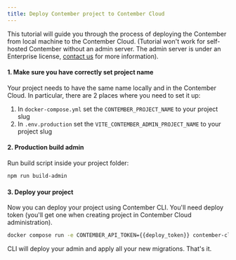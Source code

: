 ```yaml
---
title: Deploy Contember project to Contember Cloud
---
```


This tutorial will guide you through the process of deploying the Contember from local machine to the Contember Cloud. (Tutorial won't work for self-hosted Contember without an admin server. The admin server is under an Enterprise license, [contact us](mailto:team@contember.com) for more information).

#### 1. Make sure you have correctly set project name

Your project needs to have the same name locally and in the Contember Cloud. In particular, there are 2 places where you need to set it up:
1. In `docker-compose.yml` set the `CONTEMBER_PROJECT_NAME` to your project slug
2. In `.env.production` set the `VITE_CONTEMBER_ADMIN_PROJECT_NAME` to your project slug

#### 2. Production build admin

Run build script inside your project folder:

```bash
npm run build-admin
```

#### 3. Deploy your project

Now you can deploy your project using Contember CLI. You'll need deploy token (you'll get one when creating project in Contember Cloud administration).

```bash
docker compose run -e CONTEMBER_API_TOKEN={{deploy_token}} contember-cli deploy {{your_project_name}} --admin {{your_project_admin_url}} --instance {{your_project_api_url}}
```

CLI will deploy your admin and apply all your new migrations. That's it.
